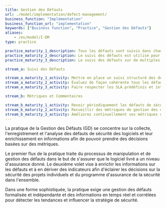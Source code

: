 ```yaml
---
title: Gestion des Défauts
url: ./model/implementation/defect-management/
business_function: "Implémentation"
business_function_url: "implementation"
keywords: ["Business function", "Practice", "Gestion des Défauts"]
aliases:
    - /es/model/I-DM
type: practice

practice_maturity_1_description: Tous les défauts sont suivis dans chaque projet.
practice_maturity_2_description: Le suivi des défauts est utilisé pour influencer le processus de déploiement.
practice_maturity_3_description: Le suivi des défauts sur de multiples composants est utilisé pour réduire le nombre de nouveaux défauts.

stream_a: Suivi des Défauts

stream_a_maturity_1_activity: Mettre en place un suivi structuré des défauts de sécurité et prendre des décisions éclairées sur la base de ces informations.
stream_a_maturity_2_activity: Évaluez de façon cohérente tous les défauts de sécurité sur l'ensemble de l'organisation et définissez les SLA pour des classes de gravité particulière.
stream_a_maturity_3_activity: Faire respecter les SLA prédéfinis et intégrer le système de gestion des défauts aux autres outils pertinents.

stream_b: Métriques et Commentaires

stream_b_maturity_1_activity: Revoir périodiquement les défauts de sécurité précédemment enregistrés et en dériver des victoires rapides à partir des métriques de base.
stream_b_maturity_2_activity: Recueillir des métriques de gestion des défauts normalisées et les utiliser également pour établir les priorités des initiatives centralisées.
stream_b_maturity_3_activity: Améliorez continuellement vos métriques de gestion des défauts de sécurité et corrélez-les à d'autres sources.
---
```


La pratique de la Gestion des Défauts (GD) se concentre sur la collecte, l'enregistrement et l'analyse des défauts de sécurité des logiciels et leur enrichissement en informations afin de pouvoir prendre des décisions basées sur des métriques.

Le premier flux de la pratique traite du processus de manipulation et de gestion des défauts dans le but de s'assurer que le logiciel livré a un niveau d'assurance donné. Le deuxième volet vise à enrichir les informations sur les défauts et à en dériver des indicateurs afin d'éclairer les décisions sur la sécurité des projets individuels et du programme d'assurance de la sécurité dans l'ensemble.

Dans une forme sophistiquée, la pratique exige une gestion des défauts formalisée et indépendante et des informations en temps réel et corrélées pour détecter les tendances et influencer la stratégie de sécurité.

